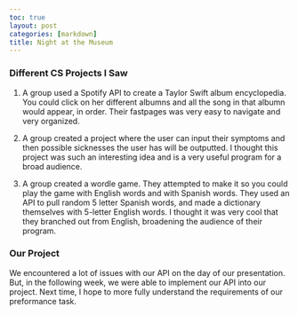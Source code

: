 ```yaml
---
toc: true
layout: post
categories: [markdown]
title: Night at the Museum
---
```


### Different CS Projects I Saw

1. A group used a Spotify API to create a Taylor Swift album encyclopedia. You could click on her different albumns and all the song in that albumn would appear, in order. Their fastpages was very easy to navigate and very organized. 

2. A group created a project where the user can input their symptoms and then possible sicknesses the user has will be outputted. I thought this project was such an interesting idea and  is a very useful program for a broad audience.

3. A group created a wordle game. They attempted to make it so you could play the game with English words and with Spanish words. They used an API to pull random 5 letter Spanish words, and made a dictionary themselves with 5-letter English words. I thought it was very cool that they branched out from English, broadening the audience of their program.


### Our Project

We encountered a lot of issues with our API on the day of our presentation. But, in the following week, we were able to implement our API into our project. Next time, I hope to more fully understand the requirements of our preformance task.